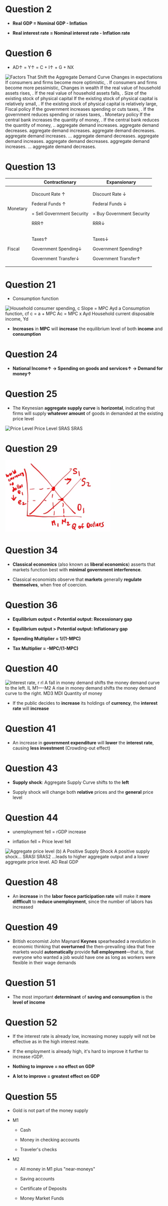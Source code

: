 # Question 2

  -   **Real GDP = Nominal GDP - Inflation**

  -   **Real interest rate = Nominal interest rate - Inflation rate**

# Question 6

  -   AD↑ = Y↑ = C + I↑ + G + NX

![Factors That Shift the Aggregate Demand Curve Changes in expectations
If consumers and firms become more optimistic, . If consumers and firms
become more pessimistic, Changes in wealth If the real value of
household assets rises, . If the real value of household assets falls, .
Size of the existing stock of physical capital If the existing stock of
physical capital is relatively small, . If the existing stock of
physical capital is relatively large, Fiscal policy If the government
increases spending or cuts taxes, . If the government reduces spending
or raises taxes, . Monetary policy If the central bank increases the
quantity of money, . If the central bank reduces the quantity of money,
.. aggregate demand increases. aggregate demand decreases. aggregate
demand increases. aggregate demand decreases. aggregate demand
increases. ... aggregate demand decreases. aggregate demand increases.
aggregate demand decreases. aggregate demand increases. ... aggregate
demand decreases. ](./media/image22.png)

# Question 13

<table>
<thead>
<tr class="header">
<th></th>
<th>Contractionary</th>
<th>Expansionary</th>
</tr>
</thead>
<tbody>
<tr class="odd">
<td>Monetary</td>
<td><p>Discount Rate ↑</p>
<p>Federal Funds ↑</p>
<p>= Sell Government Security</p>
<p>RRR↑</p></td>
<td><p>Discount Rate ↓</p>
<p>Federal Funds ↓</p>
<p>= Buy Government Security</p>
<p>RRR↓</p></td>
</tr>
<tr class="even">
<td>Fiscal</td>
<td><p>Taxes↑</p>
<p>Government Spending↓</p>
<p>Government Transfer↓</p></td>
<td><p>Taxes↓</p>
<p>Government Spending↑</p>
<p>Government Transfer↑</p></td>
</tr>
</tbody>
</table>

# Question 21

  -   Consumption function

![Household consumer spending, c Slope = MPC Ayd a Consumption function,
cf c = a + MPC Ac = MPC x Ayd Household current disposable income, Yd
](./media/image139.png)

  -   **Increases** in **MPC** will **increase** the equilibrium level
      of both **income** and **consumption**

# Question 24

  -   **National Income↑ → Spending on goods and services↑ → Demand for
      money↑**

# Question 25

  -   The Keynesian **aggregate supply curve** is **horizontal**,
      indicating that firms will supply **whatever amount** of goods in
      demanded at the existing price level

  ![Price Level Price Level SRAS SRAS
  ](./media/image140.gif)

# Question 29

  ![C:\\F359C6C5\\9BC69D0C-DC4A-464F-8EBF-7C4DE0F84205\_files\\image141.png](./media/image141.png)

# Question 34

  -   **Classical economics** (also known as **liberal economics**)
      asserts that markets function best with **minimal government
      interference**.

  -   Classical economists observe that **markets** generally **regulate
      themselves**, when free of coercion.

# Question 36

  -   **Equilibrium output < Potential output: Recessionary gap**

  -   **Equilibrium output > Potential output: Inflationary gap**

  -   **Spending Multiplier = 1/(1-MPC)**

  -   **Tax Multiplier = -MPC/(1-MPC)**

# Question 40

  ![Interest rate, r rl A fall in money demand shifts the money demand
  curve to the left. IL M1—-M2 A rise in money demand shifts the money
  demand curve to the right. MD3 MDI Quantity of money
  ](./media/image68.png)

  -   If the public decides to **increase** its holdings of
      **currency**, the **interest rate** will **increase**

# Question 41

  -   An increase in **government expenditure** will **lower** the
      **interest rate**, causing **less investment** (Crowding-out
      effect)

# Question 43

  -   **Supply shock**: Aggregate Supply Curve shifts to the **left**

  -   Supply shock will change both **relative** prices and the
      **general** price level

# Question 44

  -   unemployment fell = rGDP increase

  -   inflation fell = Price level fell

  ![Aggregate price level (b) A Positive Supply Shock A positive supply
  shock... SRASI SRAS2 ...leads to higher aggregate output and a lower
  aggregate price level. AD Real GDP ](./media/image142.png)

# Question 48

  -   An **increase** in the **labor foece participation rate** will
      make it **more diffficult** to **reduce unemployment**, since the
      number of labors has increased

# Question 49

  -   British economist John Maynard **Keynes** spearheaded a revolution
      in economic thinking that **overturned** the then-prevailing idea
      that free markets would **automatically** provide **full
      employment**—that is, that everyone who wanted a job would have
      one as long as workers were flexible in their wage demands

# Question 51

  -   The most important **determinant** of **saving and consumption**
      is the **level of income**

# Question 52

  -   If the interest rate is already low, increasing money supply will
      not be effective as in the high interest reate.

  -   If the employment is already high, it's hard to improve it further
      to increase rGDP.

  -   **Nothing to improve = no effect on GDP**

  -   **A lot to improve = greatest effect on GDP**

# Question 55

  -   Gold is not part of the money supply

  -   M1
    
      -   Cash
    
      -   Money in checking accounts
    
      -   Traveler's checks

  -   M2
    
      -   All money in M1 plus "near-moneys"
    
      -   Saving accounts
    
      -   Certificate of Deposits
    
      -   Money Market Funds